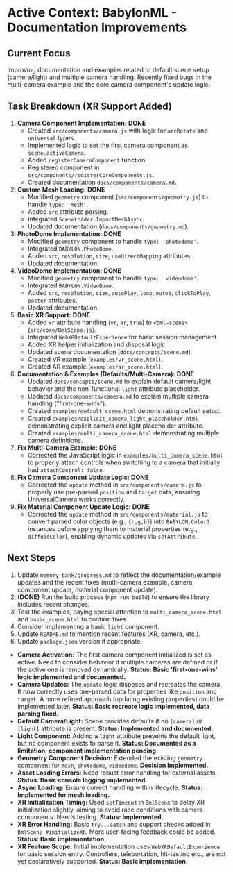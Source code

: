 # Active Context: BabylonML - Documentation Improvements

## Current Focus

Improving documentation and examples related to default scene setup (camera/light) and multiple camera handling. Recently fixed bugs in the multi-camera example and the core camera component's update logic.

## Task Breakdown (XR Support Added)

1.  **Camera Component Implementation:** **DONE**
    *   Created `src/components/camera.js` with logic for `arcRotate` and `universal` types.
    *   Implemented logic to set the first camera component as `scene.activeCamera`.
    *   Added `registerCameraComponent` function.
    *   Registered component in `src/components/registerCoreComponents.js`.
    *   Created documentation `docs/components/camera.md`.
2.  **Custom Mesh Loading:** **DONE**
    *   Modified `geometry` component (`src/components/geometry.js`) to handle `type: 'mesh'`.
    *   Added `src` attribute parsing.
    *   Integrated `SceneLoader.ImportMeshAsync`.
    *   Updated documentation (`docs/components/geometry.md`).
3.  **PhotoDome Implementation:** **DONE**
    *   Modified `geometry` component to handle `type: 'photodome'`.
    *   Integrated `BABYLON.PhotoDome`.
    *   Added `src`, `resolution`, `size`, `useDirectMapping` attributes.
    *   Updated documentation.
4.  **VideoDome Implementation:** **DONE**
    *   Modified `geometry` component to handle `type: 'videodome'`.
    *   Integrated `BABYLON.VideoDome`.
    *   Added `src`, `resolution`, `size`, `autoPlay`, `loop`, `muted`, `clickToPlay`, `poster` attributes.
    *   Updated documentation.
5.  **Basic XR Support:** **DONE**
    *   Added `xr` attribute handling (`vr`, `ar`, `true`) to `<bml-scene>` (`src/core/BmlScene.js`).
    *   Integrated `WebXRDefaultExperience` for basic session management.
    *   Added XR helper initialization and disposal logic.
    *   Updated scene documentation (`docs/concepts/scene.md`).
    *   Created VR example (`examples/vr_scene.html`).
    *   Created AR example (`examples/ar_scene.html`).
6.  **Documentation & Examples (Defaults/Multi-Camera):** **DONE**
    *   Updated `docs/concepts/scene.md` to explain default camera/light behavior and the non-functional `light` attribute placeholder.
    *   Updated `docs/components/camera.md` to explain multiple camera handling ("first-one-wins").
    *   Created `examples/default_scene.html` demonstrating default setup.
    *   Created `examples/explicit_camera_light_placeholder.html` demonstrating explicit camera and light placeholder attribute.
    *   Created `examples/multi_camera_scene.html` demonstrating multiple camera definitions.
7.  **Fix Multi-Camera Example:** **DONE**
    *   Corrected the JavaScript logic in `examples/multi_camera_scene.html` to properly attach controls when switching to a camera that initially had `attachControl: false`.
8.  **Fix Camera Component Update Logic:** **DONE**
    *   Corrected the `update` method in `src/components/camera.js` to properly use pre-parsed `position` and `target` data, ensuring UniversalCamera works correctly.
9.  **Fix Material Component Update Logic:** **DONE**
    *   Corrected the `update` method in `src/components/material.js` to convert parsed color objects (e.g., `{r,g,b}`) into `BABYLON.Color3` instances before applying them to material properties (e.g., `diffuseColor`), enabling dynamic updates via `setAttribute`.

## Next Steps

1.  Update `memory-bank/progress.md` to reflect the documentation/example updates and the recent fixes (multi-camera example, camera component update, material component update).
2.  **(DONE)** Run the build process (`npm run build`) to ensure the library includes recent changes.
3.  Test the examples, paying special attention to `multi_camera_scene.html` and `basic_scene.html` to confirm fixes.
4.  Consider implementing a basic `light` component.
5.  Update `README.md` to mention recent features (XR, camera, etc.).
6.  Update `package.json` version if appropriate.

-   **Camera Activation:** The first camera component initialized is set as active. Need to consider behavior if multiple cameras are defined or if the active one is removed dynamically. **Status: Basic 'first-one-wins' logic implemented and documented.**
-   **Camera Updates:** The `update` logic disposes and recreates the camera. It now correctly uses pre-parsed data for properties like `position` and `target`. A more refined approach (updating existing properties) could be implemented later. **Status: Basic recreate logic implemented, data parsing fixed.**
-   **Default Camera/Light:** Scene provides defaults if no `[camera]` or `[light]` attribute is present. **Status: Implemented and documented.**
-   **Light Component:** Adding a `light` attribute prevents the default light, but no component exists to parse it. **Status: Documented as a limitation; component implementation pending.**
-   **Geometry Component Decision:** Extended the existing `geometry` component for `mesh`, `photodome`, `videodome`. **Decision Implemented.**
-   **Asset Loading Errors:** Need robust error handling for external assets. **Status: Basic console logging implemented.**
-   **Async Loading:** Ensure correct handling within lifecycle. **Status: Implemented for mesh loading.**
-   **XR Initialization Timing:** Used `setTimeout` in `BmlScene` to delay XR initialization slightly, aiming to avoid race conditions with camera components. Needs testing. **Status: Implemented.**
-   **XR Error Handling:** Basic `try...catch` and support checks added in `BmlScene.#initializeXR`. More user-facing feedback could be added. **Status: Basic implementation.**
-   **XR Feature Scope:** Initial implementation uses `WebXRDefaultExperience` for basic session entry. Controllers, teleportation, hit-testing etc., are not yet declaratively supported. **Status: Basic implementation.**
